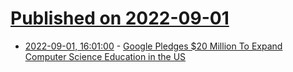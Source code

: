 # [Published on 2022-09-01](index.md)

* [2022-09-01, 16:01:00](https://news.slashdot.org/story/22/09/01/155225/google-pledges-20-million-to-expand-computer-science-education-in-the-us?utm_source=rss1.0mainlinkanon&utm_medium=feed) - [Google Pledges $20 Million To Expand Computer Science Education in the US](https://news.slashdot.org/story/22/09/01/155225/google-pledges-20-million-to-expand-computer-science-education-in-the-us?utm_source=rss1.0mainlinkanon&utm_medium=feed)
